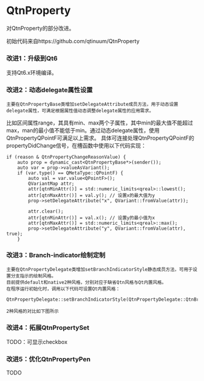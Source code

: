 # QtnProperty
对QtnProperty的部分改进。

初始代码来自https://github.com/qtinuum/QtnProperty

### 改进1：升级到Qt6
支持Qt6.x环境编译。

### 改进2：动态delegate属性设置
    主要在QtnPropertyBase类增加setDelegateAttribute成员方法，用于动态设置delegate属性，可满足根据属性值动态调整delegate属性的应用需求。
比如区间属性range，其具有min、max两个子属性，其中min的最大值不能超过max，man的最小值不能低于min。通过动态delegate属性，使用QtnPropertyQPointF可满足以上需求。
具体可连接处理QtnPropertyQPointF的propertyDidChange信号，在槽函数中使用以下代码实现：

    if (reason & QtnPropertyChangeReasonValue) {
        auto prop = dynamic_cast<QtnPropertyBase*>(sender());
        auto var = prop->valueAsVariant();
        if (var.type() == QMetaType::QPointF) {
            auto val = var.value<QPointF>();
            QVariantMap attr;
            attr[qtnMinAttr()] = std::numeric_limits<qreal>::lowest();
            attr[qtnMaxAttr()] = val.y(); // 设置x的最大值为y
            prop->setDelegateAttribute("x", QVariant::fromValue(attr)); 

            attr.clear();
            attr[qtnMinAttr()] = val.x(); // 设置y的最小值为x
            attr[qtnMaxAttr()] = std::numeric_limits<qreal>::max();
            prop->setDelegateAttribute("y", QVariant::fromValue(attr), true);
        }

### 改进3：Branch-indicator绘制定制
    主要在QtnPropertyDelegate类增加setBranchIndicatorStyle静态成员方法，可用于设置分支指示的绘制风格。
    目前提供default和native2种风格，分别对应于缺省Qtn风格与Qt内置风格。
    在程序运行初始化时，调用以下代码可设置Qt内置风格：

    QtnPropertyDelegate::setBranchIndicatorStyle(QtnPropertyDelegate::QtnBranchIndicatorStyleNative);

    2种风格的对比如下图所示


### 改进4：拓展QtnPropertySet
TODO：可显示checkbox

### 改进5：优化QtnPropertyPen
TODO




